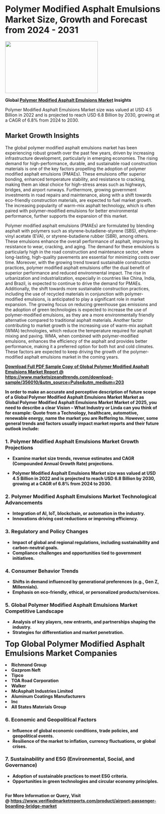 <H1>Polymer Modified Asphalt Emulsions Market Size, Growth and Forecast from 2024 - 2031</H1><img class="aligncenter size-medium wp-image-584254" src="https://thirdeyenews.in/wp-content/uploads/2024/09/Global-Market-Research-300x168.jpeg" alt="" width="300" height="168" /><p><strong>Global&nbsp;<a href="https://www.marketsizeandtrends.com/download-sample/356010/&amp;utm_source=Pulse&amp;utm_medium=203">Polymer Modified Asphalt Emulsions Market</a> Insights</strong></p><p>Polymer Modified Asphalt Emulsions Market size was valued at USD 4.5 Billion in 2022 and is projected to reach USD 6.8 Billion by 2030, growing at a CAGR of 6.8% from 2024 to 2030.</p><p><h2>Market Growth Insights</h2> <p>The global polymer modified asphalt emulsions market has been experiencing robust growth over the past few years, driven by increasing infrastructure development, particularly in emerging economies. The rising demand for high-performance, durable, and sustainable road construction materials is one of the key factors propelling the adoption of polymer modified asphalt emulsions (PMAEs). These emulsions offer superior bonding, enhanced temperature stability, and resistance to cracking, making them an ideal choice for high-stress areas such as highways, bridges, and airport runways. Furthermore, growing government investments in road repairs and maintenance, along with a shift towards eco-friendly construction materials, are expected to fuel market growth. The increasing popularity of warm-mix asphalt technology, which is often paired with polymer-modified emulsions for better environmental performance, further supports the expansion of this market.</p> <p><strong><a href="#"></a></strong></p> <p>Polymer modified asphalt emulsions (PMAEs) are formulated by blending asphalt with polymers such as styrene-butadiene-styrene (SBS), ethylene-vinyl acetate (EVA), or styrene-butadiene rubber (SBR), among others. These emulsions enhance the overall performance of asphalt, improving its resistance to wear, cracking, and aging. The demand for these emulsions is particularly high in the road construction and maintenance sector, where long-lasting, high-quality pavements are essential for minimizing costs over time. Moreover, with the growing trend toward sustainable construction practices, polymer modified asphalt emulsions offer the dual benefit of superior performance and reduced environmental impact. The rise in urbanization and industrialization, especially in countries like China, India, and Brazil, is expected to continue to drive the demand for PMAEs. Additionally, the shift towards more sustainable construction practices, including the use of recycled materials in conjunction with polymer-modified emulsions, is anticipated to play a significant role in market expansion. The growing focus on reducing greenhouse gas emissions and the adoption of green technologies is expected to increase the use of polymer-modified emulsions, as they are a more environmentally friendly alternative compared to traditional asphalt materials. Another factor contributing to market growth is the increasing use of warm-mix asphalt (WMA) technologies, which reduce the temperature required for asphalt mixing and paving. WMA, when combined with polymer-modified emulsions, enhances the efficiency of the asphalt and provides better performance, making it a preferred option for both hot and cold climates. These factors are expected to keep driving the growth of the polymer-modified asphalt emulsions market in the coming years.</p> <p><strong><a href="#"></p><p><span class=""><strong>Download Full PDF Sample Copy of Global Polymer Modified Asphalt Emulsions Market Report</strong> @ <a href="https://www.marketsizeandtrends.com/download-sample/356010/&amp;utm_source=Pulse&amp;utm_medium=203" target="_blank">https://www.marketsizeandtrends.com/download-sample/356010/&amp;utm_source=Pulse&amp;utm_medium=203</a></span></p><p>In order to make an accurate and perceptive description of future scope of a Global&nbsp;Polymer Modified Asphalt Emulsions Market Market as Global&nbsp;Polymer Modified Asphalt Emulsions Market Market of 2025, you need to describe a clear Vision &ndash; What Industry or Linda can you think of for example: Quote from a Technology, healthcare, automotive, renewable energy, name the market you are Reffering to. However, some general trends and factors usually impact market reports and their future outlook include:</p><h3>1.&nbsp;<strong>Polymer Modified Asphalt Emulsions Market Growth Projections</strong></h3><ul><li>Examine market size trends, revenue estimates and CAGR (Compounded Annual Growth Rate) projections.</li><li><p>Polymer Modified Asphalt Emulsions Market size was valued at USD 4.5 Billion in 2022 and is projected to reach USD 6.8 Billion by 2030, growing at a CAGR of 6.8% from 2024 to 2030.</p></li></ul><h3>2.&nbsp;<strong>Polymer Modified Asphalt Emulsions Market Technological Advancements</strong></h3><ul><li>Integration of AI, IoT, blockchain, or automation in the industry.</li><li>Innovations driving cost reductions or improving efficiency.</li></ul><h3>3.&nbsp;<strong>Regulatory and Policy Changes</strong></h3><ul><li>Impact of global and regional regulations, including sustainability and carbon-neutral goals.</li><li>Compliance challenges and opportunities tied to government initiatives.</li></ul><h3>4.&nbsp;<strong>Consumer Behavior Trends</strong></h3><ul><li>Shifts in demand influenced by generational preferences (e.g., Gen Z, Millennials).</li><li>Emphasis on eco-friendly, ethical, or personalized products/services.</li></ul><h3>5.&nbsp;<strong>Global Polymer Modified Asphalt Emulsions Market Competitive Landscape</strong></h3><ul><li>Analysis of key players, new entrants, and partnerships shaping the industry.</li><li>Strategies for differentiation and market penetration.</li></ul><p data-pm-slice="1 1 []"><span style="color: inherit; font-family: inherit; font-size: 25px;">Top Global Polymer Modified Asphalt Emulsions Market Companies</span></p><div class="" data-test-id=""><p><li>Richmond Group</li><li> Gazprom Neft</li><li> Tipco</li><li> TOA Road Corporation</li><li> Walker</li><li> McAsphalt Industries Limited</li><li> Aluminum Coatings Manufacturers</li><li> Inc</li><li> All States Materials Group</li></p></div><h3>6.&nbsp;<strong>Economic and Geopolitical Factors</strong></h3><ul><li>Influence of global economic conditions, trade policies, and geopolitical events.</li><li>Resilience of the market to inflation, currency fluctuations, or global crises.</li></ul><h3>7.&nbsp;<strong>Sustainability and ESG (Environmental, Social, and Governance)</strong></h3><ul><li>Adoption of sustainable practices to meet ESG criteria.</li><li>Opportunities in green technologies and circular economy principles.</li></ul><h2><strong style="font-size: 14px;">For More Information or Query, Visit @&nbsp;</strong><a style="background-color: #ffffff; font-size: 14px;" href="https://www.marketsizeandtrends.com/report/polymer-modified-asphalt-emulsions-market/" target="_blank">https://www.verifiedmarketreports.com/product/airport-passenger-boarding-bridge-market</a></h2>
